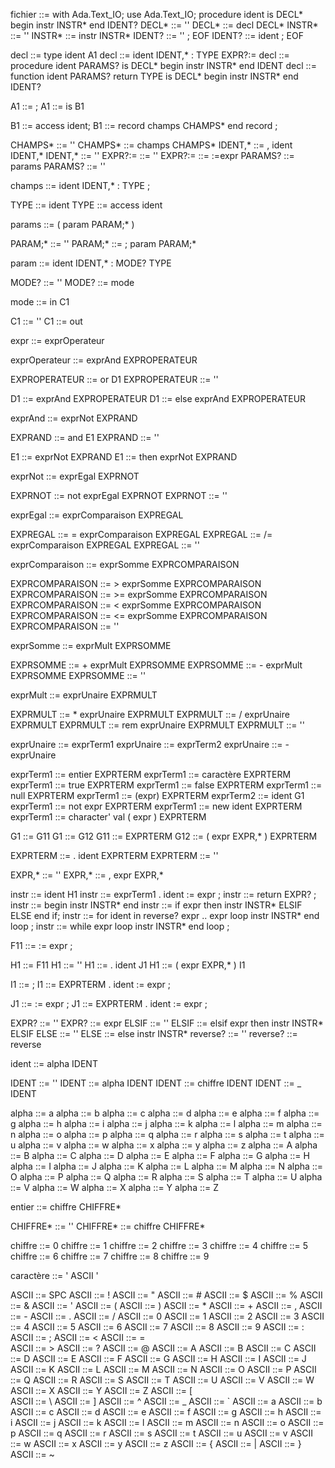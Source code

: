 fichier ::= with Ada.Text_IO; use Ada.Text_IO; procedure ident is DECL* begin instr INSTR* end IDENT?
DECL* ::= '' 
DECL* ::= decl DECL*
INSTR* ::= '' 
INSTR* ::= instr INSTR*
IDENT? ::= ''  ; EOF
IDENT? ::= ident  ; EOF

decl ::= type ident A1
decl ::= ident IDENT,* : TYPE EXPR?:=
decl ::= procedure ident PARAMS? is DECL* begin instr INSTR* end IDENT
decl ::= function ident PARAMS? return TYPE is DECL* begin instr INSTR* end IDENT?

A1 ::= ; 
A1 ::= is B1

B1 ::= access ident; 
B1 ::= record champs CHAMPS* end record ;

CHAMPS* ::= '' 
CHAMPS* ::= champs CHAMPS*
IDENT,* ::= , ident IDENT,* 
IDENT,* ::= ''
EXPR?:= ::= '' 
EXPR?:= ::= :=expr
PARAMS? ::= params 
PARAMS? ::= ''

champs ::= ident IDENT,* : TYPE ;

TYPE ::= ident
TYPE ::= access ident

params ::= ( param PARAM;* )

PARAM;* ::= '' 
PARAM;* ::= ; param PARAM;*

param ::= ident IDENT,* : MODE? TYPE

MODE? ::= '' 
MODE? ::= mode

mode ::= in C1

C1 ::= ''
C1 ::= out

expr ::= exprOperateur

exprOperateur ::= exprAnd EXPROPERATEUR

EXPROPERATEUR ::= or D1 
EXPROPERATEUR ::= ''

D1 ::= exprAnd EXPROPERATEUR 
D1 ::= else exprAnd EXPROPERATEUR

exprAnd ::= exprNot EXPRAND

EXPRAND ::= and E1 
EXPRAND ::= ''

E1 ::= exprNot EXPRAND 
E1 ::= then exprNot EXPRAND

exprNot ::= exprEgal EXPRNOT

EXPRNOT ::= not exprEgal EXPRNOT 
EXPRNOT ::= ''

exprEgal ::= exprComparaison EXPREGAL

EXPREGAL ::= = exprComparaison EXPREGAL
EXPREGAL ::= /= exprComparaison EXPREGAL 
EXPREGAL ::= ''

exprComparaison ::= exprSomme EXPRCOMPARAISON

EXPRCOMPARAISON ::= > exprSomme EXPRCOMPARAISON 
EXPRCOMPARAISON ::= >= exprSomme EXPRCOMPARAISON 
EXPRCOMPARAISON ::= < exprSomme EXPRCOMPARAISON 
EXPRCOMPARAISON ::= <= exprSomme EXPRCOMPARAISON 
EXPRCOMPARAISON ::= ''

exprSomme ::= exprMult EXPRSOMME

EXPRSOMME ::= + exprMult EXPRSOMME 
EXPRSOMME ::= - exprMult EXPRSOMME 
EXPRSOMME ::= ''

exprMult ::= exprUnaire EXPRMULT

EXPRMULT ::= * exprUnaire EXPRMULT 
EXPRMULT ::= / exprUnaire EXPRMULT 
EXPRMULT ::= rem exprUnaire EXPRMULT 
EXPRMULT ::= ''

exprUnaire ::= exprTerm1
exprUnaire ::= exprTerm2 
exprUnaire ::= - exprUnaire

exprTerm1 ::= entier EXPRTERM
exprTerm1 ::= caractère EXPRTERM
exprTerm1 ::= true EXPRTERM
exprTerm1 ::= false EXPRTERM
exprTerm1 ::= null EXPRTERM
exprTerm1 ::= (expr) EXPRTERM
exprTerm2 ::= ident G1
exprTerm1 ::= not expr EXPRTERM
exprTerm1 ::= new ident EXPRTERM
exprTerm1 ::= character' val ( expr ) EXPRTERM

G1 ::= G11
G1 ::= G12
G11 ::= EXPRTERM
G12 ::= ( expr EXPR,* ) EXPRTERM


EXPRTERM ::= . ident EXPRTERM 
EXPRTERM ::= ''

EXPR,* ::= '' 
EXPR,* ::= , expr EXPR,*

instr ::= ident H1
instr ::= exprTerm1 . ident := expr ;
instr ::= return EXPR? ;
instr ::= begin instr INSTR* end
instr ::= if expr then instr INSTR* ELSIF ELSE end if;
instr ::= for ident in reverse? expr .. expr loop instr INSTR* end loop ;
instr ::= while expr loop instr INSTR* end loop ;

F11 ::= := expr ; 

H1 ::= F11
H1 ::= '' 
H1 ::= . ident J1
H1 ::= ( expr EXPR,* ) I1


I1 ::= ;
I1 ::= EXPRTERM . ident := expr ;

J1 ::= := expr ;
J1 ::= EXPRTERM . ident := expr ;

EXPR? ::= '' 
EXPR? ::= expr
ELSIF ::= '' 
ELSIF ::= elsif expr then instr INSTR* ELSIF
ELSE ::= '' 
ELSE ::= else instr INSTR*
reverse? ::= '' 
reverse? ::= reverse

ident ::= alpha IDENT

IDENT ::= '' 
IDENT ::= alpha IDENT 
IDENT ::= chiffre IDENT 
IDENT ::= _ IDENT

alpha ::= a 
alpha ::= b 
alpha ::= c 
alpha ::= d 
alpha ::= e
alpha ::= f 
alpha ::= g 
alpha ::= h 
alpha ::= i 
alpha ::= j 
alpha ::= k 
alpha ::= l 
alpha ::= m 
alpha ::= n 
alpha ::= o 
alpha ::= p 
alpha ::= q 
alpha ::= r
alpha ::= s 
alpha ::= t 
alpha ::= u 
alpha ::= v 
alpha ::= w 
alpha ::= x 
alpha ::= y 
alpha ::= z 
alpha ::= A 
alpha ::= B 
alpha ::= C 
alpha ::= D 
alpha ::= E 
alpha ::= F 
alpha ::= G 
alpha ::= H 
alpha ::= I 
alpha ::= J 
alpha ::= K 
alpha ::= L 
alpha ::= M 
alpha ::= N 
alpha ::= O 
alpha ::= P 
alpha ::= Q 
alpha ::= R 
alpha ::= S
alpha ::= T 
alpha ::= U 
alpha ::= V 
alpha ::= W 
alpha ::= X 
alpha ::= Y 
alpha ::= Z 

entier ::= chiffre CHIFFRE*

CHIFFRE* ::= '' 
CHIFFRE* ::= chiffre CHIFFRE*

chiffre ::= 0
chiffre ::= 1
chiffre ::= 2
chiffre ::= 3
chiffre ::= 4
chiffre ::= 5
chiffre ::= 6
chiffre ::= 7
chiffre ::= 8
chiffre ::= 9

caractère ::= ' ASCII '

ASCII ::= SPC 
ASCII ::= ! 
ASCII ::= " 
ASCII ::= # 
ASCII ::= $ 
ASCII ::= % 
ASCII ::= & 
ASCII ::= ' 
ASCII ::= ( 
ASCII ::= ) 
ASCII ::= * 
ASCII ::= + 
ASCII ::= , 
ASCII ::= - 
ASCII ::= . 
ASCII ::= / 
ASCII ::= 0 
ASCII ::= 1 
ASCII ::= 2 
ASCII ::= 3 
ASCII ::= 4 
ASCII ::= 5 
ASCII ::= 6 
ASCII ::= 7 
ASCII ::= 8 
ASCII ::= 9
ASCII ::= : 
ASCII ::= ; 
ASCII ::= < 
ASCII ::= =  
ASCII ::= > 
ASCII ::= ? 
ASCII ::= @ 
ASCII ::= A 
ASCII ::= B 
ASCII ::= C 
ASCII ::= D 
ASCII ::= E 
ASCII ::= F 
ASCII ::= G 
ASCII ::= H 
ASCII ::= I 
ASCII ::= J 
ASCII ::= K 
ASCII ::= L 
ASCII ::= M 
ASCII ::= N 
ASCII ::= O 
ASCII ::= P 
ASCII ::= Q 
ASCII ::= R 
ASCII ::= S
ASCII ::= T 
ASCII ::= U 
ASCII ::= V 
ASCII ::= W 
ASCII ::= X 
ASCII ::= Y 
ASCII ::= Z 
ASCII ::= [  
ASCII ::= \ 
ASCII ::= ] 
ASCII ::= ^
ASCII ::= _ 
ASCII ::= ` 
ASCII ::= a 
ASCII ::= b 
ASCII ::= c 
ASCII ::= d 
ASCII ::= e
ASCII ::= f 
ASCII ::= g 
ASCII ::= h 
ASCII ::= i 
ASCII ::= j 
ASCII ::= k 
ASCII ::= l 
ASCII ::= m 
ASCII ::= n 
ASCII ::= o 
ASCII ::= p 
ASCII ::= q 
ASCII ::= r 
ASCII ::= s 
ASCII ::= t 
ASCII ::= u 
ASCII ::= v 
ASCII ::= w 
ASCII ::= x 
ASCII ::= y 
ASCII ::= z 
ASCII ::= { 
ASCII ::= | 
ASCII ::= } 
ASCII ::= ~ 